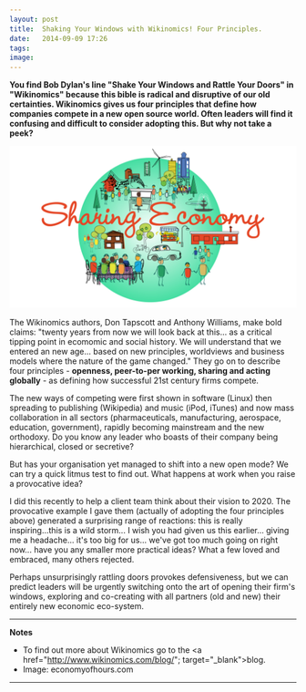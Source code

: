 ```yaml
---
layout: post
title:  Shaking Your Windows with Wikinomics! Four Principles.
date:   2014-09-09 17:26
tags: 
image:
---
```


**You find Bob Dylan's line "Shake Your Windows and Rattle Your Doors" in "Wikinomics" because this bible is radical and disruptive of our old certainties. Wikinomics gives us four principles that define how companies compete in a new open source world. Often leaders will find it confusing and difficult to consider adopting this. But why not take a peek?**

![](/libb/images/sharingeconomy_globe.jpg)

The Wikinomics authors, Don Tapscott and Anthony Williams, make bold claims: "twenty years from now we will look back at this... as a critical tipping point in ecomomic and social history. We will understand that we entered an new age... based on new principles, worldviews and business models where the nature of the game changed." They go on to describe four principles - <b>openness, peer-to-per working, sharing and acting globally</b> - as defining how successful 21st century firms compete.

 The new ways of competing were first shown in software (Linux) then spreading to publishing (Wikipedia) and music (iPod, iTunes) and now mass collaboration in all sectors (pharmaceuticals, manufacturing, aerospace, education, government), rapidly becoming mainstream and the new orthodoxy. Do you know any leader who boasts of their company being hierarchical, closed or secretive?

 But has your organisation yet managed to shift into a new open mode? We can try a quick litmus test to find out. What happens at work when you raise a provocative idea? 

 I did this recently to help a client team think about their vision to 2020. The provocative example I gave them (actually of adopting the four principles above) generated a surprising range of reactions: this is really inspiring...this is a wild storm... I wish you had given us this earlier... giving me a headache... it's too big for us... we've got too much going on right now... have you any smaller more practical ideas? What a few loved and embraced, many others rejected.

Perhaps unsurprisingly rattling doors provokes defensiveness, but we can predict leaders will be urgently switching onto the art of opening their firm's windows, exploring and co-creating with all partners (old and new) their entirely new economic eco-system. 

__________________
<b>Notes</b> 

* To find out more about Wikinomics go to the <a href="http://www.wikinomics.com/blog/"; target="_blank">blog</a>.  
* Image: economyofhours.com

__________________








